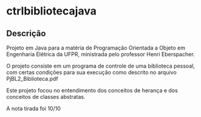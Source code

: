 # ctrlbibliotecajava

## Descrição
Projeto em Java para a matéria de Programação Orientada a Objeto em Engenharia Elétrica da UFPR, ministrada pelo professor Henri Eberspacher.

O projeto consiste em um programa de controle de uma biblioteca pessoal, com certas condições para sua execução como descrito no arquivo PjBL2_Biblioteca.pdf

Este projeto focou no entendimento dos conceitos de herança e dos conceitos de classes abstratas.

A nota tirada foi 10/10
